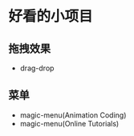 # 好看的小项目

## 拖拽效果

- drag-drop

## 菜单

- magic-menu(Animation Coding)
- magic-menu(Online Tutorials)
